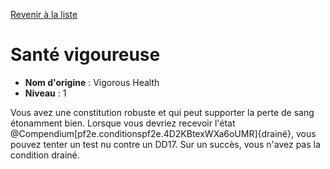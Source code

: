 [Revenir à la liste](..)

# Santé vigoureuse

 * **Nom d'origine** : Vigorous Health
 * **Niveau** : 1


<p><span id="ctl00_MainContent_DetailedOutput">Vous avez une constitution robuste et qui peut supporter la perte de sang étonamment bien. Lorsque vous devriez recevoir l'état @Compendium[pf2e.conditionspf2e.4D2KBtexWXa6oUMR]{drainé}, vous pouvez tenter un test nu contre un DD17. Sur un succès, vous n'avez pas la condition drainé.&nbsp;</span></p>